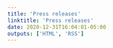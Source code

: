 ```yaml
---
title: 'Press releases'
linktitle: 'Press releases'
date: 2020-12-31T16:04:01-05:00
outputs: ['HTML', 'RSS']
---
```

